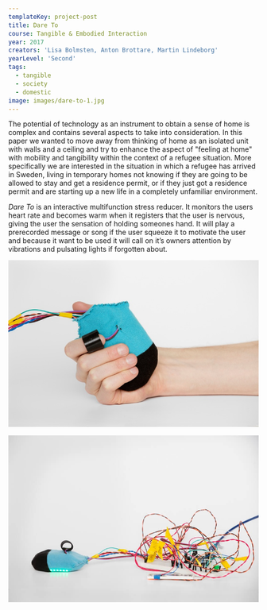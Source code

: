 ```yaml
---
templateKey: project-post
title: Dare To
course: Tangible & Embodied Interaction
year: 2017
creators: 'Lisa Bolmsten, Anton Brottare, Martin Lindeborg'
yearLevel: 'Second'
tags:
  - tangible
  - society
  - domestic
image: images/dare-to-1.jpg
---
```


The potential of technology as an instrument to obtain a sense of home is complex and contains several aspects to take into consideration. In this paper we wanted to move away from thinking of home as an isolated unit with walls and a ceiling and try to enhance the aspect of "feeling at home" with mobility and tangibility within the context of a refugee situation. More specifically we are interested in the situation in which a refugee has arrived in Sweden, living in temporary homes not knowing if they are going to be allowed to stay and get a residence permit, or if they just got a residence permit and are starting up a new life in a completely unfamiliar environment.

_Dare To_ is an interactive multifunction stress reducer. It monitors the users heart rate and becomes warm when it registers that the user is nervous, giving the user the sensation of holding someones hand. It will play a prerecorded message or song if the user squeeze it to motivate the user and because it want to be used it will call on it’s owners attention by vibrations and pulsating lights if forgotten about.

![](images/dare-to-1.jpg)

![](images/dare-to-2.jpg)
